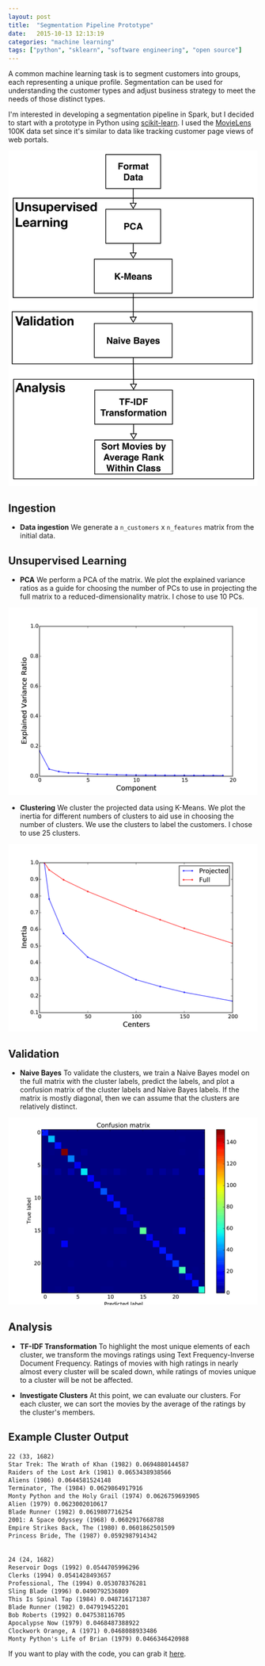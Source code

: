 ```yaml
---
layout: post
title:  "Segmentation Pipeline Prototype"
date:   2015-10-13 12:13:19
categories: "machine learning"
tags: ["python", "sklearn", "software engineering", "open source"]
---
```

A common machine learning task is to segment customers into groups, each representing a unique profile.  Segmentation can be used for understanding the customer types and adjust business strategy to meet the needs of those distinct types.

I'm interested in developing a segmentation pipeline in Spark, but I decided to start with a prototype in Python using [scikit-learn](http://scikit-learn.org/stable/). I used the [MovieLens](http://grouplens.org/datasets/movielens/) 100K data set since it's similar to data like tracking customer page views of web portals.

![](/images/segmentation-prototype/pipeline.png)

## Ingestion

* **Data ingestion** We generate a `n_customers` x `n_features` matrix from the initial data.

## Unsupervised Learning

* **PCA**  We perform a PCA of the matrix.  We plot the explained variance ratios as a guide for choosing the number of PCs to use in projecting the full matrix to a reduced-dimensionality matrix.  I chose to use 10 PCs.

![](/images/segmentation-prototype/pca_explained_var_ratio.png)

* **Clustering** We cluster the projected data using K-Means. We plot the inertia for different numbers of clusters to aid use in choosing the number of clusters.  We use the clusters to label the customers.  I chose to use 25 clusters.

![](/images/segmentation-prototype/kmeans_inertia.png)

## Validation

* **Naive Bayes** To validate the clusters, we train a Naive Bayes model on the full matrix with the cluster labels, predict the labels, and plot a confusion matrix of the cluster labels and Naive Bayes labels.  If the matrix is mostly diagonal, then we can assume that the clusters are relatively distinct.

![](/images/segmentation-prototype/confusion_matrix.png)

## Analysis

* **TF-IDF Transformation** To highlight the most unique elements of each cluster, we transform the movings ratings using Text Frequency-Inverse Document Frequency.  Ratings of movies with high ratings in nearly almost every cluster will be scaled down, while ratings of movies unique to a cluster will be not be affected.

* **Investigate Clusters** At this point, we can evaluate our clusters.  For each cluster, we can sort the movies by the average of the ratings by the cluster's members.

## Example Cluster Output

    22 (33, 1682)
    Star Trek: The Wrath of Khan (1982) 0.0694880144587
	Raiders of the Lost Ark (1981) 0.0653438938566
    Aliens (1986) 0.0644581524148
    Terminator, The (1984) 0.0629864917916
    Monty Python and the Holy Grail (1974) 0.0626759693905
    Alien (1979) 0.0623002010617
    Blade Runner (1982) 0.0619807716254
    2001: A Space Odyssey (1968) 0.0602917668788
    Empire Strikes Back, The (1980) 0.0601862501509
    Princess Bride, The (1987) 0.0592987914342
    
    
    24 (24, 1682)
    Reservoir Dogs (1992) 0.0544705996296
    Clerks (1994) 0.0541428493657
    Professional, The (1994) 0.053078376281
    Sling Blade (1996) 0.0490792536809
    This Is Spinal Tap (1984) 0.048716171387
    Blade Runner (1982) 0.047919452201
    Bob Roberts (1992) 0.047538116705
    Apocalypse Now (1979) 0.0468487388922
    Clockwork Orange, A (1971) 0.0468088933486
    Monty Python's Life of Brian (1979) 0.0466346420988



If you want to play with the code, you can grab it [here](https://gist.github.com/rnowling/cd05281eeafe46b38158).

